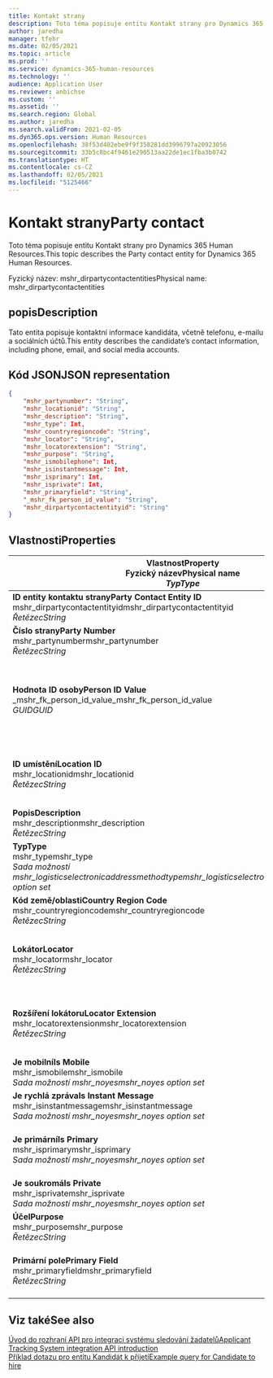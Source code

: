```yaml
---
title: Kontakt strany
description: Toto téma popisuje entitu Kontakt strany pro Dynamics 365 Human Resources.
author: jaredha
manager: tfehr
ms.date: 02/05/2021
ms.topic: article
ms.prod: ''
ms.service: dynamics-365-human-resources
ms.technology: ''
audience: Application User
ms.reviewer: anbichse
ms.custom: ''
ms.assetid: ''
ms.search.region: Global
ms.author: jaredha
ms.search.validFrom: 2021-02-05
ms.dyn365.ops.version: Human Resources
ms.openlocfilehash: 38f53d402ebe9f9f358281dd3996797a20923056
ms.sourcegitcommit: 33b5c8bc4f9461e290513aa22de1ec1fba3b0742
ms.translationtype: HT
ms.contentlocale: cs-CZ
ms.lasthandoff: 02/05/2021
ms.locfileid: "5125466"
---
```

# <a name="party-contact"></a><span data-ttu-id="ec615-103">Kontakt strany</span><span class="sxs-lookup"><span data-stu-id="ec615-103">Party contact</span></span>

<span data-ttu-id="ec615-104">Toto téma popisuje entitu Kontakt strany pro Dynamics 365 Human Resources.</span><span class="sxs-lookup"><span data-stu-id="ec615-104">This topic describes the Party contact entity for Dynamics 365 Human Resources.</span></span>

<span data-ttu-id="ec615-105">Fyzický název: mshr_dirpartycontactentities</span><span class="sxs-lookup"><span data-stu-id="ec615-105">Physical name: mshr_dirpartycontactentities</span></span>

## <a name="description"></a><span data-ttu-id="ec615-106">popis</span><span class="sxs-lookup"><span data-stu-id="ec615-106">Description</span></span>

<span data-ttu-id="ec615-107">Tato entita popisuje kontaktní informace kandidáta, včetně telefonu, e-mailu a sociálních účtů.</span><span class="sxs-lookup"><span data-stu-id="ec615-107">This entity describes the candidate’s contact information, including phone, email, and social media accounts.</span></span>

## <a name="json-representation"></a><span data-ttu-id="ec615-108">Kód JSON</span><span class="sxs-lookup"><span data-stu-id="ec615-108">JSON representation</span></span>

```json
{
    "mshr_partynumber": "String",
    "mshr_locationid": "String",
    "mshr_description": "String",
    "mshr_type": Int,
    "mshr_countryregioncode": "String",
    "mshr_locator": "String",
    "mshr_locatorextension": "String",
    "mshr_purpose": "String",
    "mshr_ismobilephone": Int,
    "mshr_isinstantmessage": Int,
    "mshr_isprimary": Int,
    "mshr_isprivate": Int,
    "mshr_primaryfield": "String",
    "_mshr_fk_person_id_value": "String",
    "mshr_dirpartycontactentityid": "String"
}
```

## <a name="properties"></a><span data-ttu-id="ec615-109">Vlastnosti</span><span class="sxs-lookup"><span data-stu-id="ec615-109">Properties</span></span>

| <span data-ttu-id="ec615-110">Vlastnost</span><span class="sxs-lookup"><span data-stu-id="ec615-110">Property</span></span><br><span data-ttu-id="ec615-111">**Fyzický název**</span><span class="sxs-lookup"><span data-stu-id="ec615-111">**Physical name**</span></span><br><span data-ttu-id="ec615-112">**_Typ_**</span><span class="sxs-lookup"><span data-stu-id="ec615-112">**_Type_**</span></span> | <span data-ttu-id="ec615-113">Použít</span><span class="sxs-lookup"><span data-stu-id="ec615-113">Use</span></span> | <span data-ttu-id="ec615-114">popis</span><span class="sxs-lookup"><span data-stu-id="ec615-114">Description</span></span> |
| --- | --- | --- |
| <span data-ttu-id="ec615-115">**ID entity kontaktu strany**</span><span class="sxs-lookup"><span data-stu-id="ec615-115">**Party Contact Entity ID**</span></span><br><span data-ttu-id="ec615-116">mshr_dirpartycontactentityid</span><span class="sxs-lookup"><span data-stu-id="ec615-116">mshr_dirpartycontactentityid</span></span><br><span data-ttu-id="ec615-117">*Řetězec*</span><span class="sxs-lookup"><span data-stu-id="ec615-117">*String*</span></span> | <span data-ttu-id="ec615-118">Jen pro čtení</span><span class="sxs-lookup"><span data-stu-id="ec615-118">Read-only</span></span><br><span data-ttu-id="ec615-119">Povinná</span><span class="sxs-lookup"><span data-stu-id="ec615-119">Required</span></span> | <span data-ttu-id="ec615-120">Systémem generovaný jedinečný identifikátor pro záznam entity.</span><span class="sxs-lookup"><span data-stu-id="ec615-120">System-generated unique identifier for the entity record.</span></span> |
| <span data-ttu-id="ec615-121">**Číslo strany**</span><span class="sxs-lookup"><span data-stu-id="ec615-121">**Party Number**</span></span><br><span data-ttu-id="ec615-122">mshr_partynumber</span><span class="sxs-lookup"><span data-stu-id="ec615-122">mshr_partynumber</span></span><br><span data-ttu-id="ec615-123">*Řetězec*</span><span class="sxs-lookup"><span data-stu-id="ec615-123">*String*</span></span> | <span data-ttu-id="ec615-124">Čtení/zápis</span><span class="sxs-lookup"><span data-stu-id="ec615-124">Read/write</span></span><br><span data-ttu-id="ec615-125">Povinná</span><span class="sxs-lookup"><span data-stu-id="ec615-125">Required</span></span> | <span data-ttu-id="ec615-126">ID záznamu přidružené strany (osoby).</span><span class="sxs-lookup"><span data-stu-id="ec615-126">The ID of the associated party (person) record.</span></span> |
| <span data-ttu-id="ec615-127">**Hodnota ID osoby**</span><span class="sxs-lookup"><span data-stu-id="ec615-127">**Person ID Value**</span></span><br><span data-ttu-id="ec615-128">_mshr_fk_person_id_value</span><span class="sxs-lookup"><span data-stu-id="ec615-128">_mshr_fk_person_id_value</span></span><br><span data-ttu-id="ec615-129">*GUID*</span><span class="sxs-lookup"><span data-stu-id="ec615-129">*GUID*</span></span> | <span data-ttu-id="ec615-130">Jen pro čtení</span><span class="sxs-lookup"><span data-stu-id="ec615-130">Read-only</span></span><br><span data-ttu-id="ec615-131">Povinná</span><span class="sxs-lookup"><span data-stu-id="ec615-131">Required</span></span><br><span data-ttu-id="ec615-132">Cizí klíč: mshr_dirpersonentityid entity mshr_dirpersonentity</span><span class="sxs-lookup"><span data-stu-id="ec615-132">Foreign key: mshr_dirpersonentityid of mshr_dirpersonentity</span></span> | <span data-ttu-id="ec615-133">Systémem generovaný jedinečný identifikátor záznamu entity strany (osoby).</span><span class="sxs-lookup"><span data-stu-id="ec615-133">The system-generated identifier of the party (person) entity record.</span></span> |
| <span data-ttu-id="ec615-134">**ID umístění**</span><span class="sxs-lookup"><span data-stu-id="ec615-134">**Location ID**</span></span><br><span data-ttu-id="ec615-135">mshr_locationid</span><span class="sxs-lookup"><span data-stu-id="ec615-135">mshr_locationid</span></span><br><span data-ttu-id="ec615-136">*Řetězec*</span><span class="sxs-lookup"><span data-stu-id="ec615-136">*String*</span></span> | <span data-ttu-id="ec615-137">Čtení/zápis</span><span class="sxs-lookup"><span data-stu-id="ec615-137">Read/write</span></span><br><span data-ttu-id="ec615-138">Povinná</span><span class="sxs-lookup"><span data-stu-id="ec615-138">Required</span></span> | <span data-ttu-id="ec615-139">ID místa pro záznam adresy.</span><span class="sxs-lookup"><span data-stu-id="ec615-139">The location ID of the address record.</span></span> <span data-ttu-id="ec615-140">Nastavte v entitě mshr_logisticspostaladdresslocationcdsentity.</span><span class="sxs-lookup"><span data-stu-id="ec615-140">Set up in mshr_logisticspostaladdresslocationcdsentity entity.</span></span> |
| <span data-ttu-id="ec615-141">**Popis**</span><span class="sxs-lookup"><span data-stu-id="ec615-141">**Description**</span></span><br><span data-ttu-id="ec615-142">mshr_description</span><span class="sxs-lookup"><span data-stu-id="ec615-142">mshr_description</span></span><br><span data-ttu-id="ec615-143">*Řetězec*</span><span class="sxs-lookup"><span data-stu-id="ec615-143">*String*</span></span> | <span data-ttu-id="ec615-144">Čtení/zápis</span><span class="sxs-lookup"><span data-stu-id="ec615-144">Read/write</span></span><br><span data-ttu-id="ec615-145">Povinná</span><span class="sxs-lookup"><span data-stu-id="ec615-145">Required</span></span> | <span data-ttu-id="ec615-146">Popis kontaktních údajů.</span><span class="sxs-lookup"><span data-stu-id="ec615-146">The description of the contact details.</span></span> |
| <span data-ttu-id="ec615-147">**Typ**</span><span class="sxs-lookup"><span data-stu-id="ec615-147">**Type**</span></span><br><span data-ttu-id="ec615-148">mshr_type</span><span class="sxs-lookup"><span data-stu-id="ec615-148">mshr_type</span></span><br><span data-ttu-id="ec615-149">*Sada možností mshr_logisticselectronicaddressmethodtype*</span><span class="sxs-lookup"><span data-stu-id="ec615-149">*mshr_logisticselectronicaddressmethodtype option set*</span></span> | <span data-ttu-id="ec615-150">Čtení/zápis</span><span class="sxs-lookup"><span data-stu-id="ec615-150">Read/write</span></span><br><span data-ttu-id="ec615-151">Povinná</span><span class="sxs-lookup"><span data-stu-id="ec615-151">Required</span></span> | <span data-ttu-id="ec615-152">Typ podrobností o kontaktu.</span><span class="sxs-lookup"><span data-stu-id="ec615-152">The contact detail type.</span></span> |
| <span data-ttu-id="ec615-153">**Kód země/oblasti**</span><span class="sxs-lookup"><span data-stu-id="ec615-153">**Country Region Code**</span></span><br><span data-ttu-id="ec615-154">mshr_countryregioncode</span><span class="sxs-lookup"><span data-stu-id="ec615-154">mshr_countryregioncode</span></span><br><span data-ttu-id="ec615-155">*Řetězec*</span><span class="sxs-lookup"><span data-stu-id="ec615-155">*String*</span></span> | <span data-ttu-id="ec615-156">Čtení/zápis</span><span class="sxs-lookup"><span data-stu-id="ec615-156">Read/write</span></span><br><span data-ttu-id="ec615-157">Volitelné</span><span class="sxs-lookup"><span data-stu-id="ec615-157">Optional</span></span> | <span data-ttu-id="ec615-158">Země či oblast adresy.</span><span class="sxs-lookup"><span data-stu-id="ec615-158">The country or region of the address.</span></span> |
| <span data-ttu-id="ec615-159">**Lokátor**</span><span class="sxs-lookup"><span data-stu-id="ec615-159">**Locator**</span></span><br><span data-ttu-id="ec615-160">mshr_locator</span><span class="sxs-lookup"><span data-stu-id="ec615-160">mshr_locator</span></span><br><span data-ttu-id="ec615-161">*Řetězec*</span><span class="sxs-lookup"><span data-stu-id="ec615-161">*String*</span></span> | <span data-ttu-id="ec615-162">Čtení/zápis</span><span class="sxs-lookup"><span data-stu-id="ec615-162">Read/write</span></span><br><span data-ttu-id="ec615-163">Volitelné</span><span class="sxs-lookup"><span data-stu-id="ec615-163">Optional</span></span> | <span data-ttu-id="ec615-164">Podrobnosti o kontaktu.</span><span class="sxs-lookup"><span data-stu-id="ec615-164">The contact details.</span></span> <span data-ttu-id="ec615-165">Například pokud je typ **E-mailová adresa**, pak toto pole obsahuje e-mailovou adresu kandidáta.</span><span class="sxs-lookup"><span data-stu-id="ec615-165">For example, if the type is **Email address**, then this field contains the candidate’s email address.</span></span> |
| <span data-ttu-id="ec615-166">**Rozšíření lokátoru**</span><span class="sxs-lookup"><span data-stu-id="ec615-166">**Locator Extension**</span></span><br><span data-ttu-id="ec615-167">mshr_locatorextension</span><span class="sxs-lookup"><span data-stu-id="ec615-167">mshr_locatorextension</span></span><br><span data-ttu-id="ec615-168">*Řetězec*</span><span class="sxs-lookup"><span data-stu-id="ec615-168">*String*</span></span> | <span data-ttu-id="ec615-169">Čtení/zápis</span><span class="sxs-lookup"><span data-stu-id="ec615-169">Read/write</span></span><br><span data-ttu-id="ec615-170">Volitelné</span><span class="sxs-lookup"><span data-stu-id="ec615-170">Optional</span></span> | <span data-ttu-id="ec615-171">Rozšíření lokátoru.</span><span class="sxs-lookup"><span data-stu-id="ec615-171">The locator extension.</span></span> <span data-ttu-id="ec615-172">Například pokud je typ **Telefon**, pak by tato vlastnost obsahovala rozšíření telefonního čísla.</span><span class="sxs-lookup"><span data-stu-id="ec615-172">For example, if the type is **Phone**, then this property would contain the phone number extension.</span></span> |
| <span data-ttu-id="ec615-173">**Je mobilní**</span><span class="sxs-lookup"><span data-stu-id="ec615-173">**Is Mobile**</span></span><br><span data-ttu-id="ec615-174">mshr_ismobile</span><span class="sxs-lookup"><span data-stu-id="ec615-174">mshr_ismobile</span></span><br><span data-ttu-id="ec615-175">*Sada možností mshr_noyes*</span><span class="sxs-lookup"><span data-stu-id="ec615-175">*mshr_noyes option set*</span></span> | <span data-ttu-id="ec615-176">Čtení/zápis</span><span class="sxs-lookup"><span data-stu-id="ec615-176">Read/write</span></span><br><span data-ttu-id="ec615-177">Povinná</span><span class="sxs-lookup"><span data-stu-id="ec615-177">Required</span></span> | <span data-ttu-id="ec615-178">Určuje, zda je telefon číslem mobilního telefonu.</span><span class="sxs-lookup"><span data-stu-id="ec615-178">Specifies whether the phone is a mobile number.</span></span> |
| <span data-ttu-id="ec615-179">**Je rychlá zpráva**</span><span class="sxs-lookup"><span data-stu-id="ec615-179">**Is Instant Message**</span></span><br><span data-ttu-id="ec615-180">mshr_isinstantmessage</span><span class="sxs-lookup"><span data-stu-id="ec615-180">mshr_isinstantmessage</span></span><br><span data-ttu-id="ec615-181">*Sada možností mshr_noyes*</span><span class="sxs-lookup"><span data-stu-id="ec615-181">*mshr_noyes option set*</span></span> | <span data-ttu-id="ec615-182">Čtení/zápis</span><span class="sxs-lookup"><span data-stu-id="ec615-182">Read/write</span></span><br><span data-ttu-id="ec615-183">Povinná</span><span class="sxs-lookup"><span data-stu-id="ec615-183">Required</span></span> | <span data-ttu-id="ec615-184">Určuje, zda je telefon povolen pro zasílání rychlých zpráv.</span><span class="sxs-lookup"><span data-stu-id="ec615-184">Specifies whether the phone is enabled for instant messaging.</span></span> |
| <span data-ttu-id="ec615-185">**Je primární**</span><span class="sxs-lookup"><span data-stu-id="ec615-185">**Is Primary**</span></span><br><span data-ttu-id="ec615-186">mshr_isprimary</span><span class="sxs-lookup"><span data-stu-id="ec615-186">mshr_isprimary</span></span><br><span data-ttu-id="ec615-187">*Sada možností mshr_noyes*</span><span class="sxs-lookup"><span data-stu-id="ec615-187">*mshr_noyes option set*</span></span> | <span data-ttu-id="ec615-188">Čtení/zápis</span><span class="sxs-lookup"><span data-stu-id="ec615-188">Read/write</span></span><br><span data-ttu-id="ec615-189">Povinná</span><span class="sxs-lookup"><span data-stu-id="ec615-189">Required</span></span> | <span data-ttu-id="ec615-190">Pro typ kontaktu určuje primární kontakt.</span><span class="sxs-lookup"><span data-stu-id="ec615-190">Determines the primary contact of the contact type.</span></span> <span data-ttu-id="ec615-191">Na každý typ kontaktu musí být pouze jeden primární záznam.</span><span class="sxs-lookup"><span data-stu-id="ec615-191">There must be only one primary record per contact type.</span></span> |
| <span data-ttu-id="ec615-192">**Je soukromá**</span><span class="sxs-lookup"><span data-stu-id="ec615-192">**Is Private**</span></span><br><span data-ttu-id="ec615-193">mshr_isprivate</span><span class="sxs-lookup"><span data-stu-id="ec615-193">mshr_isprivate</span></span><br><span data-ttu-id="ec615-194">*Sada možností mshr_noyes*</span><span class="sxs-lookup"><span data-stu-id="ec615-194">*mshr_noyes option set*</span></span> | <span data-ttu-id="ec615-195">Čtení/zápis</span><span class="sxs-lookup"><span data-stu-id="ec615-195">Read/write</span></span><br><span data-ttu-id="ec615-196">Povinná</span><span class="sxs-lookup"><span data-stu-id="ec615-196">Required</span></span> | <span data-ttu-id="ec615-197">Určuje, zda je tato adresa soukromou adresou dané osoby.</span><span class="sxs-lookup"><span data-stu-id="ec615-197">Identifies whether this address is a private address for the person.</span></span> |
| <span data-ttu-id="ec615-198">**Účel**</span><span class="sxs-lookup"><span data-stu-id="ec615-198">**Purpose**</span></span><br><span data-ttu-id="ec615-199">mshr_purpose</span><span class="sxs-lookup"><span data-stu-id="ec615-199">mshr_purpose</span></span><br><span data-ttu-id="ec615-200">*Řetězec*</span><span class="sxs-lookup"><span data-stu-id="ec615-200">*String*</span></span> | <span data-ttu-id="ec615-201">Čtení/zápis</span><span class="sxs-lookup"><span data-stu-id="ec615-201">Read/write</span></span><br><span data-ttu-id="ec615-202">Volitelné</span><span class="sxs-lookup"><span data-stu-id="ec615-202">Optional</span></span> | <span data-ttu-id="ec615-203">Účel/role kontaktních údajů.</span><span class="sxs-lookup"><span data-stu-id="ec615-203">The purpose/role of the contact details.</span></span> |
| <span data-ttu-id="ec615-204">**Primární pole**</span><span class="sxs-lookup"><span data-stu-id="ec615-204">**Primary Field**</span></span><br><span data-ttu-id="ec615-205">mshr_primaryfield</span><span class="sxs-lookup"><span data-stu-id="ec615-205">mshr_primaryfield</span></span><br><span data-ttu-id="ec615-206">*Řetězec*</span><span class="sxs-lookup"><span data-stu-id="ec615-206">*String*</span></span> | <span data-ttu-id="ec615-207">Jen pro čtení</span><span class="sxs-lookup"><span data-stu-id="ec615-207">Read-only</span></span><br><span data-ttu-id="ec615-208">Povinná</span><span class="sxs-lookup"><span data-stu-id="ec615-208">Required</span></span> | <span data-ttu-id="ec615-209">Pole použité jako primární identifikátor záznamu entity.</span><span class="sxs-lookup"><span data-stu-id="ec615-209">Field used as a primary identifier of the entity record.</span></span> <span data-ttu-id="ec615-210">Kombinace čísla, typu, popisu a lokátoru strany.</span><span class="sxs-lookup"><span data-stu-id="ec615-210">Combination of party number, type, description, and locator.</span></span> |

## <a name="see-also"></a><span data-ttu-id="ec615-211">Viz také</span><span class="sxs-lookup"><span data-stu-id="ec615-211">See also</span></span>

[<span data-ttu-id="ec615-212">Úvod do rozhraní API pro integraci systému sledování žadatelů</span><span class="sxs-lookup"><span data-stu-id="ec615-212">Applicant Tracking System integration API introduction</span></span>](hr-admin-integration-ats-api-introduction.md)<br>
[<span data-ttu-id="ec615-213">Příklad dotazu pro entitu Kandidát k přijetí</span><span class="sxs-lookup"><span data-stu-id="ec615-213">Example query for Candidate to hire</span></span>](hr-admin-integration-ats-api-candidate-to-hire-example-query.md)

